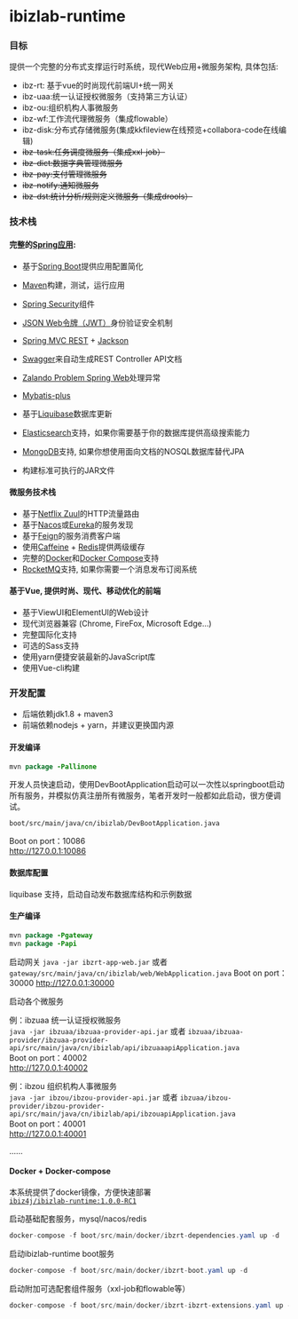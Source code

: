 # **ibizlab-runtime**

### 目标
提供一个完整的分布式支撑运行时系统，现代Web应用+微服务架构, 具体包括:

* ibz-rt: 基于vue的时尚现代前端UI+统一网关
* ibz-uaa:统一认证授权微服务（支持第三方认证）  
* ibz-ou:组织机构人事微服务  
* ibz-wf:工作流代理微服务（集成flowable） 
* ibz-disk:分布式存储微服务(集成kkfileview在线预览+collabora-code在线编辑)  
* ~~ibz-task:任务调度微服务（集成xxl-job）~~  
* ~~ibz-dict:数据字典管理微服务~~  
* ~~ibz-pay:支付管理微服务~~  
* ~~ibz-notify:通知微服务~~  
* ~~ibz-dst:统计分析/规则定义微服务（集成drools）~~  

### 技术栈
#### 完整的[Spring应用](https://spring.io/):
* 基于[Spring Boot](https://projects.spring.io/spring-boot/)提供应用配置简化
* [Maven](https://maven.apache.org/)构建，测试，运行应用
* [Spring Security](https://docs.spring.io/spring-security/site/index.html)组件
* [JSON Web令牌（JWT）](https://jwt.io/)身份验证安全机制
* [Spring MVC REST](https://spring.io/guides/gs/rest-service/) + [Jackson](https://github.com/FasterXML/jackson)
* [Swagger](https://swagger.io/)来自动生成REST Controller API文档
* [Zalando Problem Spring Web](https://github.com/zalando/problem-spring-web)处理异常
* [Mybatis-plus](https://mp.baomidou.com/) 
* 基于[Liquibase](http://www.liquibase.org/)数据库更新
* [Elasticsearch](https://github.com/elastic/elasticsearch)支持，如果你需要基于你的数据库提供高级搜索能力
* [MongoDB](https://www.mongodb.org/)支持, 如果你想使用面向文档的NOSQL数据库替代JPA

* 构建标准可执行的JAR文件

#### 微服务技术栈

* 基于[Netflix Zuul](https://github.com/Netflix/zuul)的HTTP流量路由
* 基于[Nacos](https://nacos.io/zh-cn/index.html)或[Eureka](https://github.com/Netflix/eureka)的服务发现
* 基于[Feign](https://github.com/OpenFeign/feign)的服务消费客户端
* 使用[Caffeine](https://github.com/ben-manes/caffeine) + [Redis](https://redis.io/)提供两级缓存
* 完整的[Docker](https://www.docker.com/)和[Docker Compose](https://github.com/docker/compose)支持
* [RocketMQ](http://rocketmq.apache.org/)支持, 如果你需要一个消息发布订阅系统

#### 基于Vue, 提供时尚、现代、移动优化的前端
* 基于ViewUI和ElementUI的Web设计
* 现代浏览器兼容 (Chrome, FireFox, Microsoft Edge…)
* 完整国际化支持
* 可选的Sass支持
* 使用yarn便捷安装最新的JavaScript库
* 使用Vue-cli构建

### 开发配置

* 后端依赖jdk1.8 + maven3  
* 前端依赖nodejs + yarn，并建议更换国内源

#### 开发编译
```java
mvn package -Pallinone
```

开发人员快速启动，使用DevBootApplication启动可以一次性以springboot启动所有服务，并模拟仿真注册所有微服务，笔者开发时一般都如此启动，很方便调试。

`boot/src/main/java/cn/ibizlab/DevBootApplication.java`

Boot on port：10086  
http://127.0.0.1:10086  

#### 数据库配置
liquibase 支持，启动自动发布数据库结构和示例数据   

#### 生产编译
```java
mvn package -Pgateway
mvn package -Papi
```

启动网关 
`java -jar ibzrt-app-web.jar`  或者  `gateway/src/main/java/cn/ibizlab/web/WebApplication.java`
Boot on port：30000
http://127.0.0.1:30000

启动各个微服务  

例：ibzuaa 统一认证授权微服务  
`java -jar ibzuaa/ibzuaa-provider-api.jar`  或者  `ibzuaa/ibzuaa-provider/ibzuaa-provider-api/src/main/java/cn/ibizlab/api/ibzuaaapiApplication.java`  
Boot on port：40002  
http://127.0.0.1:40002  

例：ibzou 组织机构人事微服务   
`java -jar ibzou/ibzou-provider-api.jar`  或者  `ibzuaa/ibzou-provider/ibzou-provider-api/src/main/java/cn/ibizlab/api/ibzouapiApplication.java`  
Boot on port：40001  
http://127.0.0.1:40001  

......   

#### Docker + Docker-compose

本系统提供了docker镜像，方便快速部署  
[`ibiz4j/ibizlab-runtime:1.0.0-RC1`](https://hub.docker.com/repository/docker/ibiz4j/ibizlab-runtime) 

启动基础配套服务，mysql/nacos/redis   
```java
docker-compose -f boot/src/main/docker/ibzrt-dependencies.yaml up -d
```

启动ibizlab-runtime boot服务  
```java
docker-compose -f boot/src/main/docker/ibzrt-boot.yaml up -d
```

启动附加可选配套组件服务（xxl-job和flowable等）
```java
docker-compose -f boot/src/main/docker/ibzrt-ibzrt-extensions.yaml up -d
```
